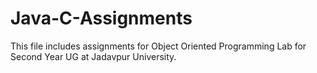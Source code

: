 # Java-C-Assignments

This file includes assignments for Object Oriented Programming Lab for Second Year UG at Jadavpur University.
